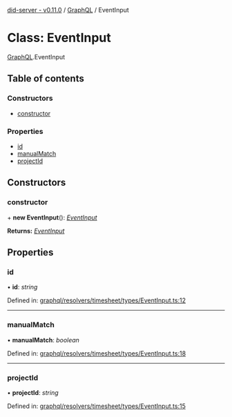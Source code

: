 [did-server - v0.11.0](../README.md) / [GraphQL](../modules/graphql.md) / EventInput

# Class: EventInput

[GraphQL](../modules/graphql.md).EventInput

## Table of contents

### Constructors

- [constructor](graphql.eventinput.md#constructor)

### Properties

- [id](graphql.eventinput.md#id)
- [manualMatch](graphql.eventinput.md#manualmatch)
- [projectId](graphql.eventinput.md#projectid)

## Constructors

### constructor

\+ **new EventInput**(): [*EventInput*](graphql.eventinput.md)

**Returns:** [*EventInput*](graphql.eventinput.md)

## Properties

### id

• **id**: *string*

Defined in: [graphql/resolvers/timesheet/types/EventInput.ts:12](https://github.com/Puzzlepart/did/blob/dev/server/graphql/resolvers/timesheet/types/EventInput.ts#L12)

___

### manualMatch

• **manualMatch**: *boolean*

Defined in: [graphql/resolvers/timesheet/types/EventInput.ts:18](https://github.com/Puzzlepart/did/blob/dev/server/graphql/resolvers/timesheet/types/EventInput.ts#L18)

___

### projectId

• **projectId**: *string*

Defined in: [graphql/resolvers/timesheet/types/EventInput.ts:15](https://github.com/Puzzlepart/did/blob/dev/server/graphql/resolvers/timesheet/types/EventInput.ts#L15)
